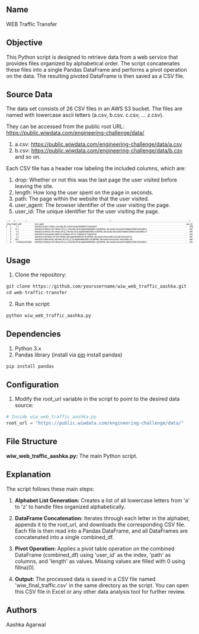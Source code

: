 ## Name

WEB Traffic Transfer

## Objective

This Python script is designed to retrieve data from a web service that provides files organized by alphabetical order. The script concatenates these files into a single Pandas DataFrame and performs a pivot operation on the data. The resulting pivoted DataFrame is then saved as a CSV file.

## Source Data
The data set consists of 26 CSV files in an AWS S3 bucket. The files are named with lowercase
ascii letters (a.csv, b.csv. c.csv, … z.csv). 

They can be accessed from the public root URL:
https://public.wiwdata.com/engineering-challenge/data/

1. a.csv: https://public.wiwdata.com/engineering-challenge/data/a.csv
2. b.csv: https://public.wiwdata.com/engineering-challenge/data/b.csv
and so on. 

Each CSV file has a header row labeling the included columns, which are:

1. drop: Whether or not this was the last page the user visited before leaving the site.
2. length: How long the user spent on the page in seconds.
3. path: The page within the website that the user visited.
4. user_agent: The browser identifier of the user visiting the page.
5. user_id: The unique identifier for the user visiting the page.

![Screenshot](input.png)

## Usage

1. Clone the repository:

```python
git clone https://github.com/yourusername/wiw_web_traffic_aashka.git
cd web-traffic-transfer
```

2. Run the script:

```python
python wiw_web_traffic_aashka.py
```

## Dependencies

1. Python 3.x
2. Pandas library (install via [pip](https://pip.pypa.io/en/stable/) install pandas)


```bash
pip install pandas
```


## Configuration

1. Modify the root_url variable in the script to point to the desired data source:

```python
# Inside wiw_web_traffic_aashka.py
root_url = "https://public.wiwdata.com/engineering-challenge/data/"
```
## File Structure
**wiw_web_traffic_aashka.py:** The main Python script.

## Explanation
The script follows these main steps:

1. **Alphabet List Generation:** Creates a list of all lowercase letters from 'a' to 'z' to handle files organized alphabetically.

2. **DataFrame Concatenation:** Iterates through each letter in the alphabet, appends it to the root_url, and downloads the corresponding CSV file. Each file is then read into a Pandas DataFrame, and all DataFrames are concatenated into a single combined_df.

3. **Pivot Operation:** Applies a pivot table operation on the combined DataFrame (combined_df) using 'user_id' as the index, 'path' as columns, and 'length' as values. Missing values are filled with 0 using fillna(0).

4. **Output:** The processed data is saved in a CSV file named 'wiw_final_traffic.csv' in the same directory as the script. You can open this CSV file in Excel or any other data analysis tool for further review.

## Authors

Aashka Agarwal
